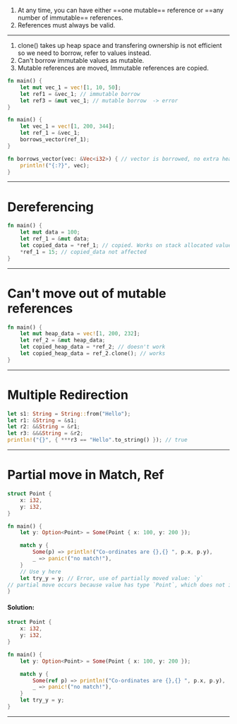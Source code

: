 1. At any time, you can have either ==one mutable== reference or ==any number of immutable== references.
2. References must always be valid.

--- 

1. clone() takes up heap space and transfering ownership is not efficient so we need to borrow, refer to values instead.
2. Can't borrow immutable values as mutable.
3. Mutable references are moved, Immutable references are copied.

```rust
fn main() {
    let mut vec_1 = vec![1, 10, 50];
    let ref1 = &vec_1; // immutable borrow
    let ref3 = &mut vec_1; // mutable borrow  -> error
}
```

```rust
fn main() {
    let vec_1 = vec![1, 200, 344];
    let ref_1 = &vec_1;
    borrows_vector(ref_1);
}

fn borrows_vector(vec: &Vec<i32>) { // vector is borrowed, no extra heap space taken, more efficient.
    println!("{:?}", vec);
}
```

---

# Dereferencing
```rust
fn main() {
    let mut data = 100;
    let ref_1 = &mut data;
    let copied_data = *ref_1; // copied. Works on stack allocated values only
    *ref_1 = 15; // copied_data not affected
}
```

---

# Can't move out of mutable references
```rust
fn main() {
    let mut heap_data = vec![1, 200, 232];
    let ref_2 = &mut heap_data;
    let copied_heap_data = *ref_2; // doesn't work
    let copied_heap_data = ref_2.clone(); // works
}
```

---

# Multiple Redirection
```rust
let s1: String = String::from("Hello");
let r1: &String = &s1;
let r2: &&String = &r1;
let r3: &&&String = &r2;
println!("{}", { ***r3 == "Hello".to_string() }); // true
```

---

# Partial move in Match, Ref
```rust
struct Point {
    x: i32,
    y: i32,
}

fn main() {
    let y: Option<Point> = Some(Point { x: 100, y: 200 });

    match y {
        Some(p) => println!("Co-ordinates are {},{} ", p.x, p.y),
        _ => panic!("no match!"),
    }
    // Use y here
    let try_y = y; // Error, use of partially moved value: `y`
// partial move occurs because value has type `Point`, which does not implement the `Copy` trait
}
```

#### Solution:

```rust
struct Point {
    x: i32,
    y: i32,
}

fn main() {
    let y: Option<Point> = Some(Point { x: 100, y: 200 });

    match y {
        Some(ref p) => println!("Co-ordinates are {},{} ", p.x, p.y),
        _ => panic!("no match!"),
    }
    let try_y = y;
}
```

---
